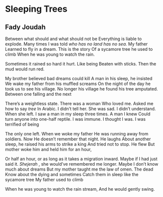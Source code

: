 # Sleeping Trees
## Fady Joudah
Between what should and what should not be
Everything is liable to explode. Many times
I was told _who has no land has no sea._ My father
Learned to fly in a dream. This is the story
Of a sycamore tree he used to climb
When he was young to watch the rain.

Sometimes it rained so hard it hurt. Like being
Beaten with sticks. Then the mud would run red.

My brother believed bad dreams could kill
A man in his sleep, he insisted
We wake my father from his muffled screams
On the night of the day he took us to see his village.
No longer his village he found his tree amputated.
Between one falling and the next

There’﻿s a weightless state. There was a woman
Who loved me. Asked me how to say _tree_
In Arabic. I didn’﻿t tell her. She was sad. I didn’﻿t understand.
When she left. I saw a man in my sleep three times. A man I knew
Could turn anyone into one-half reptile.
I was immune. I thought I was. I was terrified of being

The only one left. When we woke my father
He was running away from soldiers. Now
He doesn’﻿t remember that night. He laughs
About another sleep, he raised his arms to strike a king
And tried not to stop. He flew
But mother woke him and held him for an hour,

Or half an hour, or as long as it takes a migration inward.
Maybe if I had just said it.
 _Shejerah_ , she would’﻿ve remembered me longer. Maybe
I don’﻿t know much about dreams
But my mother taught me the law of omen. The dead
Know about the dying and sometimes
Catch them in sleep like the sycamore tree
My father used to climb

When he was young to watch the rain stream,
And he would gently swing.